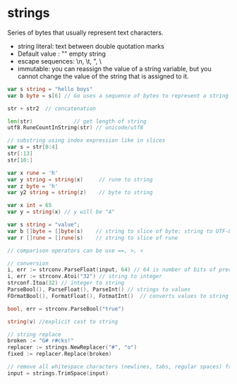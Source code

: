 # strings
Series of bytes that usually represent text characters.

- string literal: text between double quotation marks
- Default value : "" empty string
- escape sequences: \n, \t, \", \\
- immutable: you can reassign the value of a string variable, but you cannot change the value of the string that is assigned to it.

```go
var s string = "hello boys"
var b byte = s[6] // Go uses a sequence of bytes to represent a string

str + str2  // concatenation

len(str)             // get length of string
utf8.RuneCountInString(str) // unicode/utf8

// substring using index expression like in slices
var s = str[0:4]
str[:13]
str[10:]

var x rune = 'h'
var y string = string(x)     // rune to string
var z byte = 'h'
var y2 string = string(z)    // byte to string

var x int = 65
var y = string(x) // y will be "A"

var s string = "value";
var b []byte = []byte(s)    // string to slice of byte: string to UTF-8 bytes
var r []rune = []rune(s)    // string to slice of rune

// comparison operators can be use ==, >, <

// conversion
i, err := strconv.ParseFloat(input, 64) // 64 is number of bits of precision for the result
i, err := strconv.Atoi("32") // string to integer
strconf.Itoa(32) // integer to string
ParseBool(), ParseFloat(), ParseInt() // strings to values
FOrmatBool(), FormatFloat(), FotmatInt()  // converts values to string

bool, err = strconv.ParseBool("true")

string(v) //explicit cast to string

// string replace
broken := "G# r#cks!"
replacer := strings.NewReplacer("#", "o")
fixed := replacer.Replace(broken)

// remove all whitespace characters (newlines, tabs, regular spaces) from the start and end of a string.
input = strings.TrimSpace(input)
```
